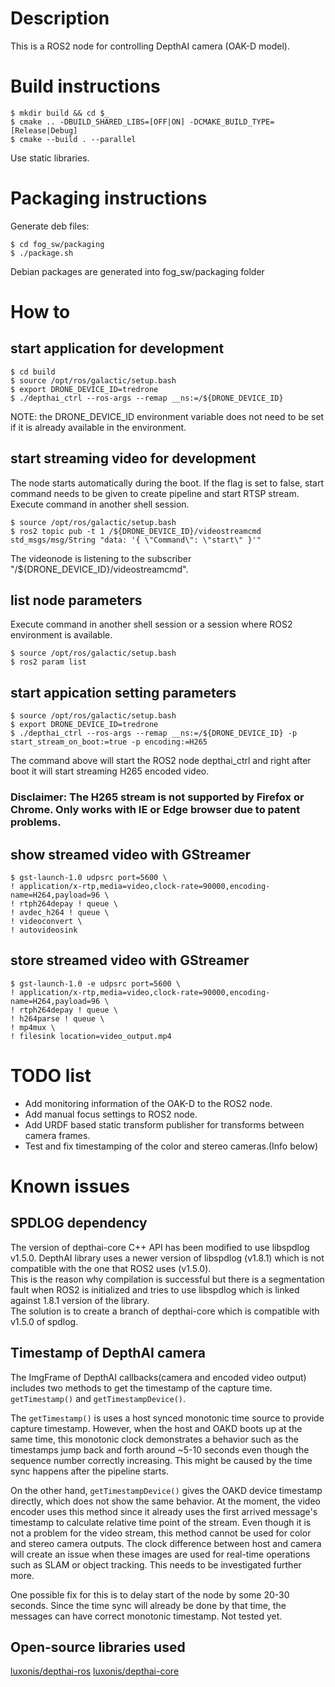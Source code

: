 # Description
This is a ROS2 node for controlling DepthAI camera (OAK-D model).

# Build instructions
```
$ mkdir build && cd $_
$ cmake .. -DBUILD_SHARED_LIBS=[OFF|ON] -DCMAKE_BUILD_TYPE=[Release|Debug]
$ cmake --build . --parallel
```
Use static libraries.

# Packaging instructions
Generate deb files:
```
$ cd fog_sw/packaging
$ ./package.sh
```
Debian packages are generated into fog_sw/packaging folder

# How to
## start application for development
```
$ cd build
$ source /opt/ros/galactic/setup.bash
$ export DRONE_DEVICE_ID=tredrone
$ ./depthai_ctrl --ros-args --remap __ns:=/${DRONE_DEVICE_ID}
```
NOTE: the DRONE_DEVICE_ID environment variable does not need to be set if it is already available in the environment.

## start streaming video for development
The node starts automatically during the boot. If the flag is set to false, start command needs to be given to create pipeline and start RTSP stream. Execute command in another shell session. <br>
```
$ source /opt/ros/galactic/setup.bash
$ ros2 topic pub -t 1 /${DRONE_DEVICE_ID}/videostreamcmd std_msgs/msg/String "data: '{ \"Command\": \"start\" }'"
```
The videonode is listening to the subscriber "/${DRONE_DEVICE_ID}/videostreamcmd".

## list node parameters
Execute command in another shell session or a session where ROS2 environment is available. <br>
```
$ source /opt/ros/galactic/setup.bash
$ ros2 param list
```

## start appication setting parameters
```
$ source /opt/ros/galactic/setup.bash
$ export DRONE_DEVICE_ID=tredrone
$ ./depthai_ctrl --ros-args --remap __ns:=/${DRONE_DEVICE_ID} -p start_stream_on_boot:=true -p encoding:=H265
```
The command above will start the ROS2 node depthai_ctrl and right after boot it will start streaming H265 encoded video. 

### **Disclaimer: The H265 stream is not supported by Firefox or Chrome. Only works with IE or Edge browser due to patent problems.** 

## show streamed video with GStreamer
```
$ gst-launch-1.0 udpsrc port=5600 \
! application/x-rtp,media=video,clock-rate=90000,encoding-name=H264,payload=96 \
! rtph264depay ! queue \
! avdec_h264 ! queue \
! videoconvert \
! autovideosink
```

## store streamed video with GStreamer
```
$ gst-launch-1.0 -e udpsrc port=5600 \
! application/x-rtp,media=video,clock-rate=90000,encoding-name=H264,payload=96 \
! rtph264depay ! queue \
! h264parse ! queue \
! mp4mux \
! filesink location=video_output.mp4
```

# TODO list
* Add monitoring information of the OAK-D to the ROS2 node.
* Add manual focus settings to ROS2 node.
* Add URDF based static transform publisher for transforms between camera frames.
* Test and fix timestamping of the color and stereo cameras.(Info below)

# Known issues
## SPDLOG dependency
The version of depthai-core C++ API has been modified to use libspdlog v1.5.0. DepthAI library uses a newer version of libspdlog (v1.8.1) which is not compatible with the one that ROS2 uses (v1.5.0).<br>
This is the reason why compilation is successful but there is a segmentation fault when ROS2 is initialized and tries to use libspdlog which is linked against 1.8.1 version of the library. <br>
The solution is to create a branch of depthai-core which is compatible with v1.5.0 of spdlog.

## Timestamp of DepthAI camera
The ImgFrame of DepthAI callbacks(camera and encoded video output) includes two methods to get the timestamp of the capture time. `getTimestamp()` and `getTimestampDevice()`. 

The `getTimestamp()` is uses a host synced monotonic time source to provide capture timestamp. However, when the host and OAKD boots up at the same time, this monotonic clock demonstrates a behavior such as the timestamps jump back and forth around ~5-10 seconds even though the sequence number correctly increasing. This might be caused by the time sync happens after the pipeline starts. 

On the other hand, `getTimestampDevice()` gives the OAKD device timestamp directly, which does not show the same behavior. At the moment, the video encoder uses this method since it already uses the first arrived message's timestamp to calculate relative time point of the stream. Even though it is not a problem for the video stream, this method cannot be used for color and stereo camera outputs. The clock difference between host and camera will create an issue when these images are used for real-time operations such as SLAM or object tracking. This needs to be investigated further more. 

One possible fix for this is to delay start of the node by some 20-30 seconds. Since the time sync will already be done by that time, the messages can have correct monotonic timestamp. Not tested yet.

## Open-source libraries used
[luxonis/depthai-ros](https://github.com/luxonis/depthai-ros)
[luxonis/depthai-core](https://github.com/luxonis/depthai-core)